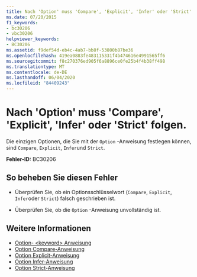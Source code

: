 ```yaml
---
title: Nach 'Option' muss 'Compare', 'Explicit', 'Infer' oder 'Strict' folgen.
ms.date: 07/20/2015
f1_keywords:
- bc30206
- vbc30206
helpviewer_keywords:
- BC30206
ms.assetid: f9def54d-eb4c-4ab7-bb8f-53800b87be36
ms.openlocfilehash: 419ea0883fe483115331f4b474616e4991565ff6
ms.sourcegitcommit: f8c270376ed905f6a8896ce0fe25b4f4b38ff498
ms.translationtype: MT
ms.contentlocale: de-DE
ms.lasthandoff: 06/04/2020
ms.locfileid: "84409243"
---
```

# <a name="option-must-be-followed-by-compare-explicit-infer-or-strict"></a>Nach 'Option' muss 'Compare', 'Explicit', 'Infer' oder 'Strict' folgen.
Die einzigen Optionen, die Sie mit der `Option` -Anweisung festlegen können, sind `Compare`, `Explicit`, `Infer`und `Strict`.  
  
 **Fehler-ID:** BC30206  
  
## <a name="to-correct-this-error"></a>So beheben Sie diesen Fehler  
  
- Überprüfen Sie, ob ein Optionsschlüsselwort (`Compare`, `Explicit`, `Infer`oder `Strict`) falsch geschrieben ist.  
  
- Überprüfen Sie, ob die `Option` -Anweisung unvollständig ist.  
  
## <a name="see-also"></a>Weitere Informationen

- [Option- \<keyword> Anweisung](../language-reference/statements/option-keyword-statement.md)
- [Option Compare-Anweisung](../language-reference/statements/option-compare-statement.md)
- [Option Explicit-Anweisung](../language-reference/statements/option-explicit-statement.md)
- [Option Infer-Anweisung](../language-reference/statements/option-infer-statement.md)
- [Option Strict-Anweisung](../language-reference/statements/option-strict-statement.md)
